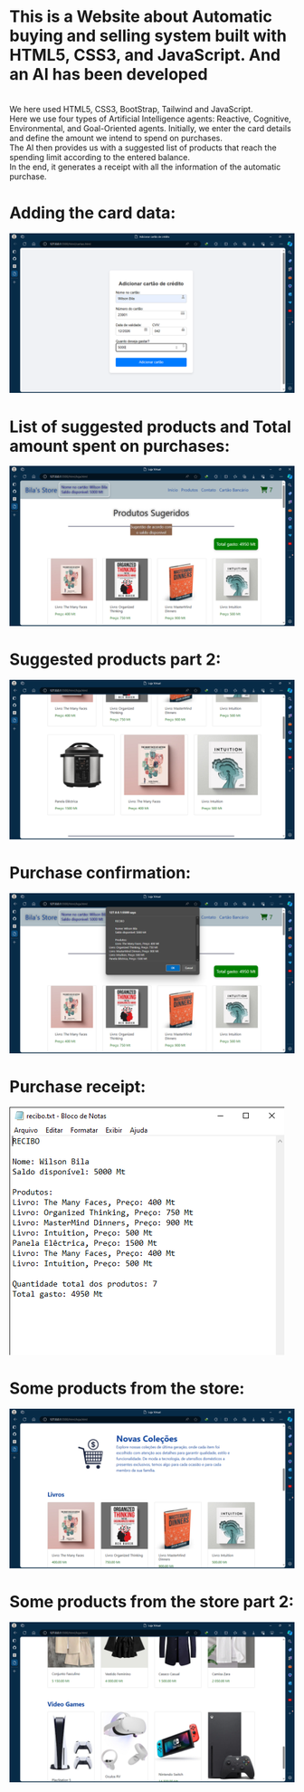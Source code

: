<h1>This is a Website about Automatic buying and selling system built with HTML5, CSS3, and JavaScript. And an AI has been developed</h1>
<br>
We here used HTML5, CSS3, BootStrap, Tailwind and JavaScript.
<br>
Here we use four types of Artificial Intelligence agents: Reactive, Cognitive, Environmental, and Goal-Oriented agents. Initially, we enter the card details and define the amount we intend to spend on purchases. 
<br>
The AI then provides us with a suggested list of products that reach the spending limit according to the entered balance.
<br>
In the end, it generates a receipt with all the information of the automatic purchase.


<div>
<h1>Adding the card data:</h1> 
</div>

![Imagem cartao](img/infoCard.png)

<div>
<h1>List of suggested products and Total amount spent on purchases:</h1> 
</div>

![Imagem sugestao](img/sugestao.png)

<div>
<h1>Suggested products part 2:</h1> 
</div>

![Imagem sugestao](img/sugestao2.png)

<div>
<h1>Purchase confirmation:</h1> 
</div>

![Imagem mensagem](img/mensagem.png)

<div>
<h1>Purchase receipt:</h1> 
</div>

![Imagem recibo](img/recibo.png)

<div>
<h1>Some products from the store:</h1> 
</div>

![Imagem loja 1](img/loja.png)

<div>
<h1>Some products from the store part 2:</h1> 
</div>

![Imagem loja 2](img/loja2.png)
